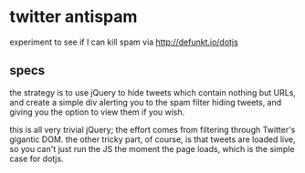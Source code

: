 twitter antispam
================

experiment to see if I can kill spam via http://defunkt.io/dotjs

specs
-----

the strategy is to use jQuery to hide tweets which contain nothing but URLs, and create a simple
div alerting you to the spam filter hiding tweets, and giving you the option to view them if you
wish.

this is all very trivial jQuery; the effort comes from filtering through Twitter's gigantic DOM.
the other tricky part, of course, is that tweets are loaded live, so you can't just run the JS
the moment the page loads, which is the simple case for dotjs.

